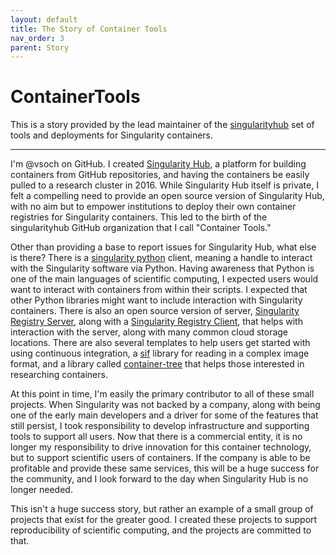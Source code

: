 ```yaml
---
layout: default
title: The Story of Container Tools
nav_order: 3
parent: Story
---
```


# ContainerTools

This is a story provided by the lead maintainer of the [singularityhub](https://singularityhub.github.io/) set of
tools and deployments for Singularity containers.

---------------------

I'm @vsoch on GitHub. I created [Singularity Hub](https://www.singularity-hub.org), a platform for building
containers from GitHub repositories, and having the containers be easily pulled to a research cluster
in 2016. While Singularity Hub itself is private, I felt a compelling need to provide an open source version
of Singularity Hub, with no aim but to empower institutions to deploy their own container registries for 
Singularity containers. This led to the birth of the singularityhub GitHub organization that I call
"Container Tools."

Other than providing a base to report issues for Singularity Hub, what else is there? 
There is a [singularity python](https://github.com/singularityhub/singularity-cli) client, 
meaning a handle to interact with the Singularity software via Python. Having awareness that Python is 
one of the main languages of scientific computing, I expected users would want to interact with containers
from within their scripts. I expected that other Python libraries might want to include interaction with 
Singularity containers. There is also an open source version of server, 
[Singularity Registry Server](https://github.com/singularityhub/sregistry), along with
a [Singularity Registry Client](https://github.com/singularityhub/sregistry-cli), that helps
with interaction with the server, along with many common cloud storage locations.
There are also several templates to help users get started with using continuous integration,
a [sif](https://www.github.com/singularityhub/sif) library for reading in a complex image format, and
a library called [container-tree](https://github.com/singularityhub/container-tree) that
helps those interested in researching containers.

At this point in time, I'm easily the primary contributor to all of these small projects.
When Singularity was not backed by a company, along with being one of the early main developers
and a driver for some of the features that still persist, I took responsibility to develop infrastructure
and supporting tools to support all users. Now that there is a commercial entity, it
is no longer my responsibility to drive innovation for this container technology, but
to support scientific users of containers. If the company is able to be profitable and provide
these same services, this will be a huge success for the community, and I look forward to
the day when Singularity Hub is no longer needed.

This isn't a huge success story, but rather an example of a small group of projects
that exist for the greater good. I created these projects to support reproducibility of
scientific computing, and the projects are committed to that.
